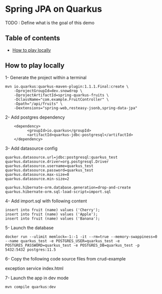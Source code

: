 # Spring JPA on Quarkus

TODO : Define what is the goal of this demo

## Table of contents

  * [How to play locally](#how-to-play-locally)

## How to play locally

1- Generate the project within a terminal
```
mvn io.quarkus:quarkus-maven-plugin:1.1.1.Final:create \
    -DprojectGroupId=dev.snowdrop \
    -DprojectArtifactId=spring-quarkus-fruits \
    -DclassName="com.example.FruitController" \
    -Dpath="/api/fruits" \
    -Dextensions="spring-web,resteasy-jsonb,spring-data-jpa"
```

2- Add postgres dependency
```
    <dependency>
          <groupId>io.quarkus</groupId>
          <artifactId>quarkus-jdbc-postgresql</artifactId>
    </dependency>
```

3- Add datasource config

```
quarkus.datasource.url=jdbc:postgresql:quarkus_test
quarkus.datasource.driver=org.postgresql.Driver
quarkus.datasource.username=quarkus_test
quarkus.datasource.password=quarkus_test
quarkus.datasource.max-size=8
quarkus.datasource.min-size=2

quarkus.hibernate-orm.database.generation=drop-and-create
quarkus.hibernate-orm.sql-load-script=import.sql
```

4- Add import.sql with following content
```
insert into fruit (name) values ('Cherry');
insert into fruit (name) values ('Apple');
insert into fruit (name) values ('Banana');
```

5- Launch the database
```
docker run --ulimit memlock=-1:-1 -it --rm=true --memory-swappiness=0 --name quarkus_test -e POSTGRES_USER=quarkus_test -e POSTGRES_PASSWORD=quarkus_test -e POSTGRES_DB=quarkus_test -p 5432:5432 postgres:11.5
```

6- Copy the following code source files from crud-example

exception
service
index.html

7- Launch the app in dev mode
```
mvn compile quarkus:dev
```


